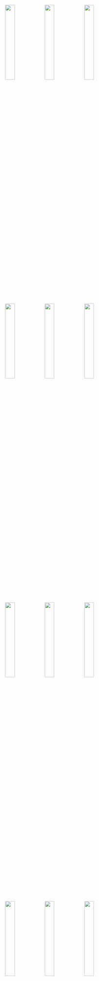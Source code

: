 <img width="25%" src="https://user-images.githubusercontent.com/31420144/100048273-08324500-2e47-11eb-939f-d154e26fe701.png"></img> 
<img width="25%" src="https://user-images.githubusercontent.com/31420144/100048287-0d8f8f80-2e47-11eb-885d-2349975b0dec.png"></img> 
<img width="25%" src="https://user-images.githubusercontent.com/31420144/100048290-108a8000-2e47-11eb-90a4-cd14392a5916.png"></img> 
<img width="25%" src="https://user-images.githubusercontent.com/31420144/100048297-12ecda00-2e47-11eb-9bd8-6bc3ba763956.png"></img> 
<img width="25%" src="https://user-images.githubusercontent.com/31420144/100048302-15e7ca80-2e47-11eb-898d-983199248bd3.png"></img> 
<img width="25%" src="https://user-images.githubusercontent.com/31420144/100048314-18e2bb00-2e47-11eb-8ae0-41defe4a5589.png"></img> 
<img width="25%" src="https://user-images.githubusercontent.com/31420144/100048321-1c764200-2e47-11eb-9dcc-b067f4141fee.png"></img> 
<img width="25%" src="https://user-images.githubusercontent.com/31420144/100048327-1ed89c00-2e47-11eb-8692-3378a76f850e.png"></img> 
<img width="25%" src="https://user-images.githubusercontent.com/31420144/100048332-213af600-2e47-11eb-9de3-263be4336c04.png"></img> 
<img width="25%" src="https://user-images.githubusercontent.com/31420144/100048339-239d5000-2e47-11eb-8369-edbdda7cbf03.png"></img> 
<img width="25%" src="https://user-images.githubusercontent.com/31420144/100048346-28fa9a80-2e47-11eb-9fb2-0ce95577d986.png"></img> 
<img width="25%" src="https://user-images.githubusercontent.com/31420144/100048351-2bf58b00-2e47-11eb-9fa0-714479767c9b.png"></img>
